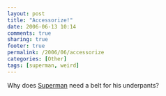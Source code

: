 ```yaml
---
layout: post
title: "Accessorize!"
date: 2006-06-13 10:14
comments: true
sharing: true
footer: true
permalink: /2006/06/accessorize
categories: [Other]
tags: [superman, weird]
---
```

Why does <a href="http://www.theage.com.au/news/film/superman-so-not-gay/2006/06/10/1149815354392.html">Superman</a> need a belt for his underpants?
